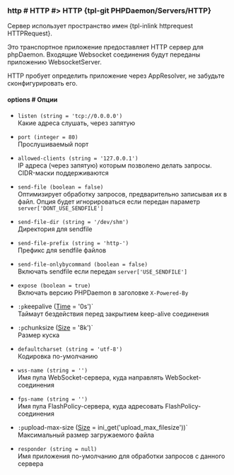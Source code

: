 ### http # HTTP #> HTTP {tpl-git PHPDaemon/Servers/HTTP}

Сервер использует пространство имен {tpl-inlink httprequest HTTPRequest}.

Это транспортное приложение предоставляет HTTP сервер для phpDaemon. Входящие Websocket соединения будут переданы приложению WebsocketServer.

HTTP пробует определить приложение через AppResolver, не забудьте сконфигурировать его.

#### options # Опции

 - `listen (string = 'tcp://0.0.0.0')`  
 Какие адреса слушать, через запятую

 - `port (integer = 80)`  
 Прослушиваемый порт

 - `allowed-clients (string = '127.0.0.1')`  
 IP адреса (через запятую) которым позволено делать запросы. CIDR-маски поддерживаются

 - `send-file (boolean = false)`  
 Оптимизирует обработку запросов, предварительно записывая их в файл.
 Опция будет игнорироваться если передан параметр `server['DONT_USE_SENDFILE']`

 - `send-file-dir (string = '/dev/shm')`  
 Директория для sendfile

 - `send-file-prefix (string = 'http-')`  
 Префикс для sendfile файлов

 - `send-file-onlybycommand (boolean = false)`  
 Включать sendfile если передан `server['USE_SENDFILE']`

 - `expose (boolean = true)`  
 Включать версию PHPDaemon в заголовке `X-Powered-By`

 - `:p`keepalive ([Time](#config/types/time) = '0s')`  
 Таймаут бездействия перед закрытием keep-alive соединения

 - `:p`chunksize ([Size](#config/types/size) = '8k')`  
 Размер куска

 - `defaultcharset (string = 'utf-8')`  
 Кодировка по-умолчанию

 - `wss-name (string = '')`  
 Имя пула WebSocket-сервера, куда направлять WebSocket-соединения

 - `fps-name (string = '')`  
 Имя пула FlashPolicy-сервера, куда адресовать FlashPolicy-соединения

 - `:p`upload-max-size ([Size](#config/types/size) = ini_get('upload_max_filesize'))`  
 Максимальный размер загружаемого файла

 - `responder (string = null)`  
 Имя приложения по-умолчанию для обработки запросов с данного сервера
